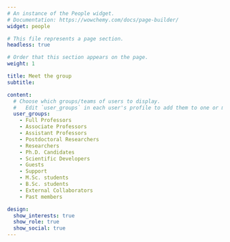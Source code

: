 ```yaml
---
# An instance of the People widget.
# Documentation: https://wowchemy.com/docs/page-builder/
widget: people

# This file represents a page section.
headless: true

# Order that this section appears on the page.
weight: 1

title: Meet the group
subtitle:

content:
  # Choose which groups/teams of users to display.
  #   Edit `user_groups` in each user's profile to add them to one or more of these groups.
  user_groups:
    - Full Professors
    - Associate Professors
    - Assistant Professors
    - Postdoctoral Researchers
    - Researchers
    - Ph.D. Candidates
    - Scientific Developers
    - Guests
    - Support
    - M.Sc. students
    - B.Sc. students
    - External Collaborators
    - Past members

design:
  show_interests: true
  show_role: true
  show_social: true
---
```

